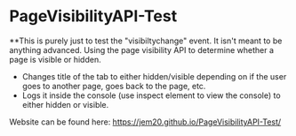 # PageVisibilityAPI-Test
**This is purely just to test the "visibiltychange" event. It isn't meant to be anything advanced.
Using the page visibility API to determine whether a page is visible or hidden.

* Changes title of the tab to either hidden/visible depending on if the user goes to another page, goes back to the page, etc.
* Logs it inside the console (use inspect element to view the console) to either hidden or visible.

Website can be found here: https://jem20.github.io/PageVisibilityAPI-Test/
